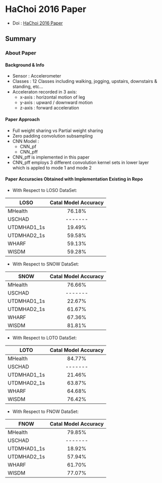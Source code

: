 # HaChoi 2016 Paper 
- Doi : [HaChoi 2016 Paper](10.1109/IJCNN.2016.7727224)

## Summary

### About Paper

#### Background & Info
- Sensor : Accelerometer 
- Classes : 12 Classes including walking, jogging, upstairs, downstairs & standing, etc...
- Acceleraton recorded in 3 axis:
  - x-axis : horizontal motion of leg
  - y-axis : upward / downward motion
  - z-axis : forward acceleration

#### Paper Approach
- Full weight sharing vs Partial weight sharing
- Zero padding convolution subsampling
- CNN Model :
  - CNN_pf
  - CNN_pff
- CNN_pff is implemented in this paper 
- CNN_pff employs 3 different convolution kernel sets in lower layer which is appled to mode 1 and mode 2

#### Paper Accuracies Obtained with Implementation Existing in Repo
- With Respect to LOSO DataSet:

| LOSO          | Catal Model Accuracy | 
| ------------- |:--------------------:| 
| MHealth       | 76.18%               |
| USCHAD        | -------              | 
| UTDMHAD1_1s   | 19.49%               |
| UTDMHAD2_1s   | 59.58%               |
| WHARF         | 59.13%               | 
| WISDM         | 59.28%               |

- With Respect to SNOW DataSet:

| SNOW          | Catal Model Accuracy | 
| ------------- |:--------------------:| 
| MHealth       | 76.66%               |
| USCHAD        | -------              | 
| UTDMHAD1_1s   | 22.67%               |
| UTDMHAD2_1s   | 61.67%               |
| WHARF         | 67.36%               | 
| WISDM         | 81.81%               |
 
- With Respect to LOTO DataSet:

| LOTO          | Catal Model Accuracy | 
| ------------- |:--------------------:| 
| MHealth       | 84.77%               |
| USCHAD        | -------              | 
| UTDMHAD1_1s   | 21.46%               |
| UTDMHAD2_1s   | 63.87%               |
| WHARF         | 64.68%               | 
| WISDM         | 76.42%               |

- With Respect to FNOW DataSet:

| FNOW          | Catal Model Accuracy | 
| ------------- |:--------------------:| 
| MHealth       | 79.85%               |
| USCHAD        | -------              | 
| UTDMHAD1_1s   | 18.92%               |
| UTDMHAD2_1s   | 57.94%               |
| WHARF         | 61.70%               | 
| WISDM         | 77.07%               |

